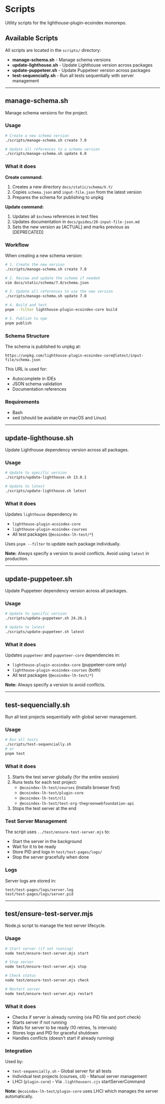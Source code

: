# Scripts

Utility scripts for the lighthouse-plugin-ecoindex monorepo.

## Available Scripts

All scripts are located in the `scripts/` directory:

- **manage-schema.sh** - Manage schema versions
- **update-lighthouse.sh** - Update Lighthouse version across packages
- **update-puppeteer.sh** - Update Puppeteer version across packages
- **test-sequencially.sh** - Run all tests sequentially with server management

---

## manage-schema.sh

Manage schema versions for the project.

### Usage

```bash
# Create a new schema version
./scripts/manage-schema.sh create 7.0

# Update all references to a schema version
./scripts/manage-schema.sh update 6.0
```

### What it does

**Create command:**

1. Creates a new directory `docs/static/schema/X.Y/`
2. Copies `schema.json` and `input-file.json` from the latest version
3. Prepares the schema for publishing to unpkg

**Update command:**

1. Updates all `$schema` references in test files
2. Updates documentation in `docs/guides/20-input-file-json.md`
3. Sets the new version as [ACTUAL] and marks previous as [DEPRECATED]

### Workflow

When creating a new schema version:

```bash
# 1. Create the new version
./scripts/manage-schema.sh create 7.0

# 2. Review and update the schema if needed
vim docs/static/schema/7.0/schema.json

# 3. Update all references to use the new version
./scripts/manage-schema.sh update 7.0

# 4. Build and test
pnpm --filter lighthouse-plugin-ecoindex-core build

# 5. Publish to npm
pnpm publish
```

### Schema Structure

The schema is published to unpkg at:

```
https://unpkg.com/lighthouse-plugin-ecoindex-core@latest/input-file/schema.json
```

This URL is used for:

- Autocomplete in IDEs
- JSON schema validation
- Documentation references

### Requirements

- Bash
- sed (should be available on macOS and Linux)

---

## update-lighthouse.sh

Update Lighthouse dependency version across all packages.

### Usage

```bash
# Update to specific version
./scripts/update-lighthouse.sh 13.0.1

# Update to latest
./scripts/update-lighthouse.sh latest
```

### What it does

Updates `lighthouse` dependency in:

- `lighthouse-plugin-ecoindex-core`
- `lighthouse-plugin-ecoindex-courses`
- All test packages (`@ecoindex-lh-test/*`)

Uses `pnpm --filter` to update each package individually.

**Note:** Always specify a version to avoid conflicts. Avoid using `latest` in production.

---

## update-puppeteer.sh

Update Puppeteer dependency version across all packages.

### Usage

```bash
# Update to specific version
./scripts/update-puppeteer.sh 24.26.1

# Update to latest
./scripts/update-puppeteer.sh latest
```

### What it does

Updates `puppeteer` and `puppeteer-core` dependencies in:

- `lighthouse-plugin-ecoindex-core` (puppeteer-core only)
- `lighthouse-plugin-ecoindex-courses` (both)
- All test packages (`@ecoindex-lh-test/*`)

**Note:** Always specify a version to avoid conflicts.

---

## test-sequencially.sh

Run all test projects sequentially with global server management.

### Usage

```bash
# Run all tests
./scripts/test-sequencially.sh
# or
pnpm test
```

### What it does

1. Starts the test server globally (for the entire session)
2. Runs tests for each test project:
   - `@ecoindex-lh-test/courses` (installs browser first)
   - `@ecoindex-lh-test/plugin-core`
   - `@ecoindex-lh-test/cli`
   - `@ecoindex-lh-test/test-org-thegreenwebfoundation-api`
3. Stops the test server at the end

### Test Server Management

The script uses `../test/ensure-test-server.mjs` to:

- Start the server in the background
- Wait for it to be ready
- Store PID and logs in `test/test-pages/logs/`
- Stop the server gracefully when done

### Logs

Server logs are stored in:

```
test/test-pages/logs/server.log
test/test-pages/logs/server.pid
```

---

## test/ensure-test-server.mjs

Node.js script to manage the test server lifecycle.

### Usage

```bash
# Start server (if not running)
node test/ensure-test-server.mjs start

# Stop server
node test/ensure-test-server.mjs stop

# Check status
node test/ensure-test-server.mjs check

# Restart server
node test/ensure-test-server.mjs restart
```

### What it does

- Checks if server is already running (via PID file and port check)
- Starts server if not running
- Waits for server to be ready (10 retries, 1s intervals)
- Stores logs and PID for graceful shutdown
- Handles conflicts (doesn't start if already running)

### Integration

Used by:

- `test-sequencially.sh` - Global server for all tests
- Individual test projects (courses, cli) - Manual server management
- LHCI (`plugin-core`) - Via `.lighthouserc.cjs` startServerCommand

**Note:** `@ecoindex-lh-test/plugin-core` uses LHCI which manages the server automatically.
